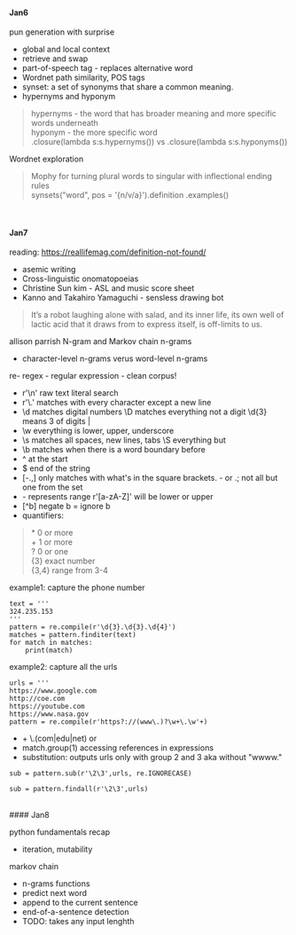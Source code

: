 #### Jan6

pun generation with surprise
* global and local context
* retrieve and swap
* part-of-speech tag - replaces alternative word
* Wordnet path similarity, POS tags
* synset: a set of synonyms that share a common meaning.
* hypernyms and hyponym

> hypernyms - the word that has broader meaning and more specific words underneath <br>
hyponym - the more specific word <br>
.closure(lambda s:s.hypernyms()) vs .closure(lambda s:s.hyponyms())

Wordnet exploration
> Mophy for turning plural words to singular with inflectional ending rules <br>
synsets("word", pos = '{n/v/a}').definition .examples()
<br>

#### Jan7

reading: https://reallifemag.com/definition-not-found/
* asemic writing
* Cross-linguistic onomatopoeias
* Christine Sun kim - ASL and music score sheet
* Kanno and Takahiro Yamaguchi - sensless drawing bot 

>  It’s a robot laughing alone with salad, and its inner life, its own well of lactic acid that it draws from to express itself, is off-limits to us.

allison parrish N-gram and Markov chain 
n-grams
* character-level n-grams verus word-level n-grams

re- regex - regular expression - 
clean corpus!

* r'\n' raw text literal search 
* r'\\.' matches with every character except a new line 
* \\d matches digital numbers  \D matches everything not a digit \d{3} means 3 of digits | 
* \w everything is lower, upper, underscore 
* \s matches all spaces, new lines, tabs \S everything but
* \b matches when there is a word boundary before 
* ^ at the start
* $ end of the string
* [-.,] only matches with what's in the square brackets. - or .; not all but one from the set
* \- represents range r'[a-zA-Z]' will be lower or upper
* [^b] negate b = ignore b 
* quantifiers: 

> \* 0 or more <br>
> \+ 1 or more <br>
> ? 0 or one <br>
> {3} exact number <br>
> {3,4} range from 3-4

example1: capture the phone number
```
text = '''
324.235.153
'''
pattern = re.compile(r'\d{3}.\d{3}.\d{4}')
matches = pattern.finditer(text)
for match in matches:
	print(match)
```
example2: capture all the urls
```
urls = '''
https://www.google.com
http://coe.com
https://youtube.com
https://www.nasa.gov
pattern = re.compile(r'https?://(www\.)?\w+\.\w'+)
```

* \+ \\.(com|edu|net) or
* match.group(1) accessing references in expressions 
* substitution: outputs urls only with group 2 and 3 aka without "wwww."
```
sub = pattern.sub(r'\2\3',urls, re.IGNORECASE)
```
```
sub = pattern.findall(r'\2\3',urls)
```

<br>
#### Jan8

python fundamentals recap
* iteration, mutability 

markov chain 
* n-grams functions
* predict next word 
* append to the current sentence
* end-of-a-sentence detection
* TODO: takes any input lenghth



